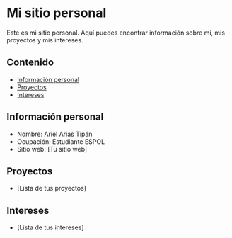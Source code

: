 # Mi sitio personal
Este es mi sitio personal. Aquí puedes encontrar información sobre mí, mis
proyectos y mis intereses.
## Contenido
* [Información personal](#información-personal)
* [Proyectos](#proyectos)
* [Intereses](#intereses)
## Información personal
* Nombre: Ariel Arias  Tipán
* Ocupación: Estudiante ESPOL
* Sitio web: [Tu sitio web]
## Proyectos
* [Lista de tus proyectos]
## Intereses
* [Lista de tus intereses]
